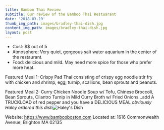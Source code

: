 ```yaml
---
title: Bamboo Thai Review
subtitle: Our review of the Bamboo Thai Restuarant
date: '2018-03-19'
thumb_img_path: images/bradley-thai-dish.jpg
content_img_path: images/bradley-thai-dish.jpg
layout: post
---
```



* Cost: $$ out of 5
* Atmosphere: Very quiet, gorgeous salt water aquarium in the center of the restaurant.
* Food: delicious and mild. May need more spice for those who prefer more heat.

Featured Meal 1: Crispy Pad Thai consisting of crispy egg noodle stir fry with chicken and shrimp, egg, turnip, scallions, bean sprouts and peanuts.

Featured Meal 2: Curry Chicken Noodle Soup w/ Tofu, Chinese Broccoli, Bean Sprouts, Cilantro Turnip in Mild Curry Broth w/ Fried Onions...add A TRUCKLOAD of red pepper and you have a DELICIOUS MEAL *obviously Haley ordered this dish*![Haley's Dish](/images/blog/2018-03/haley-thai-dish.jpg)

Website: https://www.bambooboston.com
Located at: 1616 Commonwealth Avenue, Brighton MA 02135
